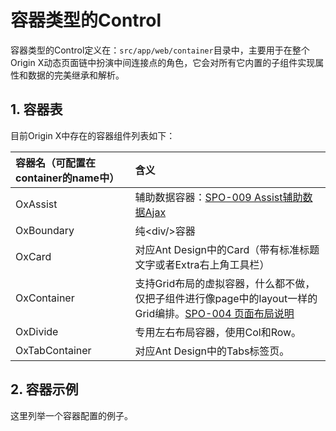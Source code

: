 # 容器类型的Control

容器类型的Control定义在：`src/app/web/container`目录中，主要用于在整个Origin X动态页面链中扮演中间连接点的角色，它会对所有它内置的子组件实现属性和数据的完美继承和解析。

## 1. 容器表

目前Origin X中存在的容器组件列表如下：

| 容器名（可配置在container的name中） | 含义 |
| :--- | :--- |
| OxAssist | 辅助数据容器：[SPO-009 Assist辅助数据Ajax](/specification/3-origin-xgui-fan/spo-009-assistfu-zhu-shu-ju-ajax.md) |
| OxBoundary | 纯&lt;div/&gt;容器 |
| OxCard | 对应Ant Design中的Card（带有标准标题文字或者Extra右上角工具栏） |
| OxContainer | 支持Grid布局的虚拟容器，什么都不做，仅把子组件进行像page中的layout一样的Grid编排。[SPO-004 页面布局说明](/specification/3-origin-xgui-fan/spo-004-ye-mian-bu-ju-shuo-ming.md) |
| OxDivide | 专用左右布局容器，使用Col和Row。 |
| OxTabContainer | 对应Ant Design中的Tabs标签页。 |

## 2. 容器示例

这里列举一个容器配置的例子。






